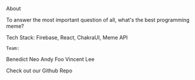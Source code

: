 About

To answer the most important question of all, what's the best programming meme?

Tech Stack: Firebase, React, ChakraUI, Meme API

    Team:

  Benedict Neo
  Andy Foo
  Vincent Lee

Check out our Github Repo

